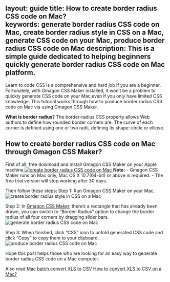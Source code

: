 layout: guide
title: How to create border radius CSS code on Mac?  
keywords: generate border radius CSS code on Mac, create border radius style in CSS on a Mac, generate CSS code on your Mac, produce border radius CSS code on Mac
description: This is a simple guide dedicated to helping beginners quickly generate border radius CSS code on Mac platform. 
---


Learn to code CSS is a comprehensive and hard job if you are a beginner. Fortunately, with Gmagon CSS Maker installed, it won’t be a problem to quickly generate CSS code on your Mac,even if you only have limited CSS knowledge. This tutorial works through how to produce border radius CSS code on Mac via using Gmagon CSS Maker.

<strong>What is border radius?</strong>
The border-radius CSS property allows Web authors to define how rounded border corners are. The curve of each corner is defined using one or two radii, defining its shape: circle or ellipse.
<h2>How to create border radius CSS code on Mac through Gmagon CSS Maker?</h2>
First of all, free download and install Gmagon CSS Maker on your Apple machine<a href="https://gmagon.com/products/store/gmagon_css_maker/" target="_blank" rel="noopener">
<img title="gmagon css maker on mac" src="https://gmagon.com/asset/images/free-download.png" alt="create border radius CSS code on Mac" /> </a>
<strong>Note:</strong>
- Gmagon CSS Maker runs on Mac only, Mac OS X 10.7(64-bit) or above is required.
- The free trial version will stop working after 30 days.

Then follow these steps:
Step 1: Run Gmagon CSS Maker on your Mac.
<img src="https://gmagon.com/guide/img/css-maker-mac.png" alt="create border radius style in CSS on a Mac" />

Step 2: In <a href="https://gmagon.com/products/store/gmagon_css_maker/" target="_blank" rel="noopener">Gmagon CSS Maker</a>, there’s a rectangle that has already been drawn, you can switch to “Border-Radius” option to change the border radius of all four corners by dragging slider bars.
<img src="https://gmagon.com/guide/img/border-radius.png" alt="generate border radius CSS code on Mac" />

Step 3: When finished, click “CSS” icon to unfold generated CSS code and click “Copy” to copy them to your clipboard.
<img src="https://gmagon.com/guide/img/css-maker-copy.png" alt="produce border radius CSS code on Mac" />

Hope this post helps those who are looking for an easy way to generate border radius CSS code on a Mac computer.

Also read
<a href="https://gmagon.com/guide/mac-batch-convert-xls-to-csv.html" target="_blank" rel="noopener">Mac batch convert XLS to CSV</a>
<a href="https://gmagon.com/guide/convert-xls-to-csv-on-mac.html" target="_blank" rel="noopener">How to convert XLS to CSV on a Mac?</a>
